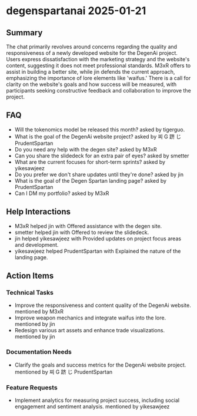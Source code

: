 # degenspartanai 2025-01-21

## Summary
The chat primarily revolves around concerns regarding the quality and responsiveness of a newly developed website for the DegenAi project. Users express dissatisfaction with the marketing strategy and the website's content, suggesting it does not meet professional standards. M3xR offers to assist in building a better site, while jin defends the current approach, emphasizing the importance of lore elements like 'waifus.' There is a call for clarity on the website's goals and how success will be measured, with participants seeking constructive feedback and collaboration to improve the project.

## FAQ
- Will the tokenomics model be released this month? asked by tigerguo.
- What is the goal of the DegenAi website project? asked by 찌 G 跻 じ PrudentSpartan
- Do you need any help with the degen site? asked by M3xR
- Can you share the slidedeck for an extra pair of eyes? asked by smetter
- What are the current focuses for short-term sprints? asked by yikesawjeez
- Do you prefer we don't share updates until they're done? asked by jin
- What is the goal of the Degen Spartan landing page? asked by PrudentSpartan
- Can I DM my portfolio? asked by M3xR

## Help Interactions
- M3xR helped jin with Offered assistance with the degen site.
- smetter helped jin with Offered to review the slidedeck.
- jin helped yikesawjeez with Provided updates on project focus areas and development.
- yikesawjeez helped PrudentSpartan with Explained the nature of the landing page.

## Action Items

### Technical Tasks
- Improve the responsiveness and content quality of the DegenAi website. mentioned by M3xR
- Improve weapon mechanics and integrate waifus into the lore. mentioned by jin
- Redesign various art assets and enhance trade visualizations. mentioned by jin

### Documentation Needs
- Clarify the goals and success metrics for the DegenAi website project. mentioned by 찌 G 跻 じ PrudentSpartan

### Feature Requests
- Implement analytics for measuring project success, including social engagement and sentiment analysis. mentioned by yikesawjeez